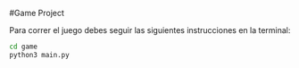 #Game Project

Para correr el juego debes seguir las siguientes instrucciones en la terminal:

```sh
cd game
python3 main.py
```